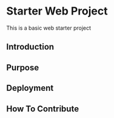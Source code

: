 # Starter Web Project

This is a basic web starter project

## Introduction

## Purpose

## Deployment

## How To Contribute
